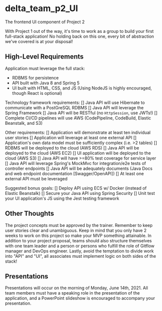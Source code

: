 # delta_team_p2_UI
The frontend UI component of Project 2

With Project 1 out of the way, it's time to work as a group to build your first full-stack application! No holding back on this one, every bit of abstraction we've covered is at your disposal!

## High-Level Requirements

Application must leverage the full stack: 
- RDBMS for persistence 
- API built with Java 8 and Spring 5
- UI built with HTML, CSS, and JS (Using NodeJS is highly encouraged, though React is optional)

Technology framework requirements: 
[] Java API will use Hibernate to communicate with a PostGreSQL RDBMS 
[] Java API will leverage the Spring Framework 
[] Java API will be RESTful (no `HttpSession`, use JWTs!)
[] Complete CI/CD pipelines will use AWS (CodePipeline, CodeBuild, Elastic Beanstalk, and S3)
 

Other requirements: 
[] Application will demonstrate at least ten individual user stories 
[] Application will leverage at least one external API 
[] Application's own data model must be sufficiently complex (i.e. >2 tables) 
[] RDBMS will be deployed to the cloud (AWS RDS) 
[] Java API will be deployed to the cloud (AWS EC2) 
[] UI application will be deployed to the cloud (AWS S3) 
[] Java API will have >=80% test coverage for service layer
[] Java API will leverage Spring's MockMvc for integration/e2e tests of controller endpoints
[] Java API will be adequately documents (Java Docs and web endpoint documentation [Swagger/OpenAPI])
[] At least one external API must be leveraged


Suggested bonus goals:
[] Deploy API using ECS w/ Docker (instead of Elastic Beanstalk)
[] Secure your Java API using Spring Security
[] Unit test your UI application's JS using the Jest testing framework
 
## Other Thoughts
The project concepts must be approved by the trainer. Remember to keep user stories clear and unambiguous. Keep in mind that you only have 2 weeks to work on this project so make your MVP something attainable. In addition to your project proposal, teams should also structure themselves with one team leader and a person or persons who fulfill the role of Gitflow manager and DevOps engineer.  Lastly, avoid the temptation to divide work into "API" and "UI", all associates must implement logic on both sides of the stack! 

## Presentations

Presentations will occur on the morning of Monday, June 14th, 2021. All team members must have a speaking role in the presentation of the application, and a PowerPoint slideshow is encouraged to accompany your presentation.
